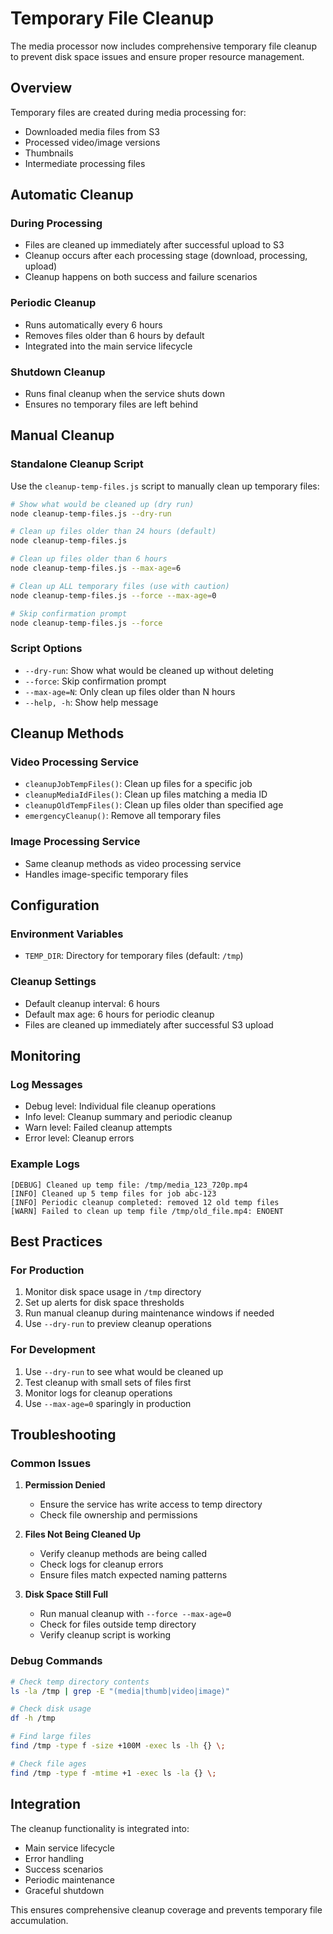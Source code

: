 # Temporary File Cleanup

The media processor now includes comprehensive temporary file cleanup to prevent disk space issues and ensure proper resource management.

## Overview

Temporary files are created during media processing for:
- Downloaded media files from S3
- Processed video/image versions
- Thumbnails
- Intermediate processing files

## Automatic Cleanup

### During Processing
- Files are cleaned up immediately after successful upload to S3
- Cleanup occurs after each processing stage (download, processing, upload)
- Cleanup happens on both success and failure scenarios

### Periodic Cleanup
- Runs automatically every 6 hours
- Removes files older than 6 hours by default
- Integrated into the main service lifecycle

### Shutdown Cleanup
- Runs final cleanup when the service shuts down
- Ensures no temporary files are left behind

## Manual Cleanup

### Standalone Cleanup Script

Use the `cleanup-temp-files.js` script to manually clean up temporary files:

```bash
# Show what would be cleaned up (dry run)
node cleanup-temp-files.js --dry-run

# Clean up files older than 24 hours (default)
node cleanup-temp-files.js

# Clean up files older than 6 hours
node cleanup-temp-files.js --max-age=6

# Clean up ALL temporary files (use with caution)
node cleanup-temp-files.js --force --max-age=0

# Skip confirmation prompt
node cleanup-temp-files.js --force
```

### Script Options

- `--dry-run`: Show what would be cleaned up without deleting
- `--force`: Skip confirmation prompt
- `--max-age=N`: Only clean up files older than N hours
- `--help, -h`: Show help message

## Cleanup Methods

### Video Processing Service
- `cleanupJobTempFiles()`: Clean up files for a specific job
- `cleanupMediaIdFiles()`: Clean up files matching a media ID
- `cleanupOldTempFiles()`: Clean up files older than specified age
- `emergencyCleanup()`: Remove all temporary files

### Image Processing Service
- Same cleanup methods as video processing service
- Handles image-specific temporary files

## Configuration

### Environment Variables
- `TEMP_DIR`: Directory for temporary files (default: `/tmp`)

### Cleanup Settings
- Default cleanup interval: 6 hours
- Default max age: 6 hours for periodic cleanup
- Files are cleaned up immediately after successful S3 upload

## Monitoring

### Log Messages
- Debug level: Individual file cleanup operations
- Info level: Cleanup summary and periodic cleanup
- Warn level: Failed cleanup attempts
- Error level: Cleanup errors

### Example Logs
```
[DEBUG] Cleaned up temp file: /tmp/media_123_720p.mp4
[INFO] Cleaned up 5 temp files for job abc-123
[INFO] Periodic cleanup completed: removed 12 old temp files
[WARN] Failed to clean up temp file /tmp/old_file.mp4: ENOENT
```

## Best Practices

### For Production
1. Monitor disk space usage in `/tmp` directory
2. Set up alerts for disk space thresholds
3. Run manual cleanup during maintenance windows if needed
4. Use `--dry-run` to preview cleanup operations

### For Development
1. Use `--dry-run` to see what would be cleaned up
2. Test cleanup with small sets of files first
3. Monitor logs for cleanup operations
4. Use `--max-age=0` sparingly in production

## Troubleshooting

### Common Issues

1. **Permission Denied**
   - Ensure the service has write access to temp directory
   - Check file ownership and permissions

2. **Files Not Being Cleaned Up**
   - Verify cleanup methods are being called
   - Check logs for cleanup errors
   - Ensure files match expected naming patterns

3. **Disk Space Still Full**
   - Run manual cleanup with `--force --max-age=0`
   - Check for files outside temp directory
   - Verify cleanup script is working

### Debug Commands

```bash
# Check temp directory contents
ls -la /tmp | grep -E "(media|thumb|video|image)"

# Check disk usage
df -h /tmp

# Find large files
find /tmp -type f -size +100M -exec ls -lh {} \;

# Check file ages
find /tmp -type f -mtime +1 -exec ls -la {} \;
```

## Integration

The cleanup functionality is integrated into:
- Main service lifecycle
- Error handling
- Success scenarios
- Periodic maintenance
- Graceful shutdown

This ensures comprehensive cleanup coverage and prevents temporary file accumulation. 